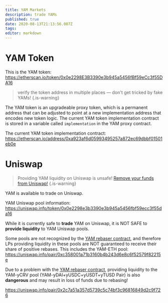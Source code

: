 ```yaml
---
title: YAM Markets
description: trade YAMs
published: true
date: 2020-08-13T21:13:56.007Z
tags: 
editor: markdown
---
```


# YAM Token
This is the YAM token: https://etherscan.io/token/0x0e2298E3B3390e3b945a5456fBf59eCc3f55DA16

> verify the token address in multiple places — don't get tricked by fake YAMs!
{.is-warning}

The YAM token is an upgradeable proxy token, which is a permanent address that can be adjusted to point at a new implementation address that encodes new token logic.  The current YAM token implementation contract is stored in a variable called `implementation` in the YAM proxy contract.

The current YAM token implementation contract: https://etherscan.io/address/0xa923af6d05993495257a872ec69dbbf01501eb0e

# Uniswap

> Providing YAM liquidity on Uniswap is unsafe! [Remove your funds from Uniswap!][uniswap-warning]
{.is-warning}

YAM is available to trade on Uniswap.

YAM Uniswap pool information: https://uniswap.info/token/0x0e2298e3b3390e3b945a5456fbf59ecc3f55da16

While it is currently safe to **trade** YAM on Uniswap, it is NOT SAFE to **provide liquidity** to YAM Uniswap pools.

Some pools are not recognized by the [YAM rebaser contract](/rebase), and therefore LPs providing liquidity in these pools are NOT guaranteed to receive their share of positive rebases.  This includes the YAM-ETH pool: https://uniswap.info/pair/0xc358001a71b3160b4b243d6e8c6f52579f82215e

Due to a problem with the [YAM rebaser contract](/rebase), providing liquidity to the YAM-yCRV pool (YAM-yDAI+yUSDC+yUSDT+yTUSD Pair) is also **dangerous** and may result in loss of funds due to rebasing!

https://uniswap.info/pair/0x2c7a51a357d5739c5c74bf3c96816849d2c9f726

[uniswap-warning]: https://medium.com/@yamfinance/how-to-exit-the-eternal-lands-pool-and-withdraw-your-yam-823d57c95f3a